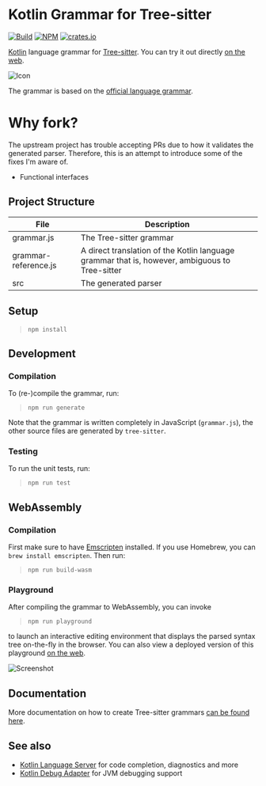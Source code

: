 # Kotlin Grammar for Tree-sitter

[![Build](https://github.com/fwcd/tree-sitter-kotlin/actions/workflows/build.yml/badge.svg)](https://github.com/fwcd/tree-sitter-kotlin/actions/workflows/build.yml)
[![NPM](https://img.shields.io/npm/v/tree-sitter-kotlin)](https://www.npmjs.com/package/tree-sitter-kotlin)
[![crates.io](https://img.shields.io/crates/v/tree-sitter-kotlin)](https://crates.io/crates/tree-sitter-kotlin)

[Kotlin](https://kotlinlang.org) language grammar for [Tree-sitter](http://tree-sitter.github.io/tree-sitter/). You can try it out directly [on the web](https://fwcd.github.io/tree-sitter-kotlin).

![Icon](Icon128.png)

The grammar is based on the [official language grammar](https://kotlinlang.org/docs/reference/grammar.html).

# Why fork?
The upstream project has trouble accepting PRs due to how it validates the generated parser. Therefore, this is an attempt to introduce some of the fixes I'm aware of.

- Functional interfaces

## Project Structure

| File | Description |
| ---- | ----------- |
| grammar.js | The Tree-sitter grammar |
| grammar-reference.js | A direct translation of the Kotlin language grammar that is, however, ambiguous to Tree-sitter |
| src | The generated parser |

## Setup

>`npm install`

## Development

### Compilation

To (re-)compile the grammar, run:

>`npm run generate`

Note that the grammar is written completely in JavaScript (`grammar.js`), the other source files are generated by `tree-sitter`.

### Testing

To run the unit tests, run:

>`npm run test`

## WebAssembly

### Compilation

First make sure to have [Emscripten](https://emscripten.org/) installed. If you use Homebrew, you can `brew install emscripten`. Then run:

>`npm run build-wasm`

### Playground

After compiling the grammar to WebAssembly, you can invoke

>`npm run playground`

to launch an interactive editing environment that displays the parsed syntax tree on-the-fly in the browser. You can also view a deployed version of this playground [on the web](https://fwcd.github.io/tree-sitter-kotlin).

![Screenshot](playground-screenshot.png)

## Documentation

More documentation on how to create Tree-sitter grammars [can be found here](https://tree-sitter.github.io/tree-sitter/creating-parsers).

## See also

* [Kotlin Language Server](https://github.com/fwcd/kotlin-language-server) for code completion, diagnostics and more
* [Kotlin Debug Adapter](https://github.com/fwcd/kotlin-debug-adapter) for JVM debugging support
